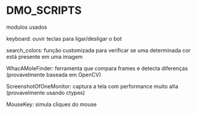 # DMO_SCRIPTS

modulos usados

keyboard: ouvir teclas para ligar/desligar o bot

search_colors: função customizada para verificar se uma determinada cor está presente em uma imagem

WhacAMoleFinder: ferramenta que compara frames e detecta diferenças (provavelmente baseada em OpenCV)

ScreenshotOfOneMonitor: captura a tela com performance muito alta (provavelmente usando ctypes)

MouseKey: simula cliques do mouse